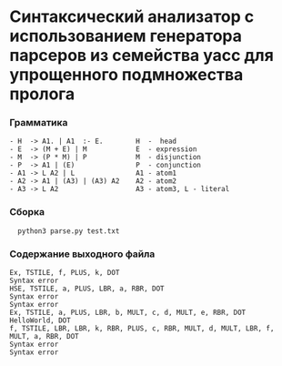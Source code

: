 # Синтаксический анализатор с использованием генератора парсеров из семейства yacc для упрощенного подмножества пролога
### Грамматика
```
- H  -> A1. | A1  :- E.        H  -  head
- E  -> (M + E) | M            E  - expression
- M  -> (P * M) | P            M  - disjunction
- P  -> A1 | (E)               P  - conjunction
- A1 -> L A2 | L               A1 - atom1
- A2 -> A1 | (A3) | (A3) A2    A2 - atom2
- A3 -> L A2                   A3 - atom3, L - literal
```
### Сборка
```
  python3 parse.py test.txt
```
### Содержание выходного файла
```
Ex, TSTILE, f, PLUS, k, DOT
Syntax error
HSE, TSTILE, a, PLUS, LBR, a, RBR, DOT
Syntax error
Syntax error
Ex, TSTILE, a, PLUS, LBR, b, MULT, c, d, MULT, e, RBR, DOT
HelloWorld, DOT
f, TSTILE, LBR, LBR, k, RBR, PLUS, c, RBR, MULT, d, MULT, LBR, f, MULT, a, RBR, DOT
Syntax error
Syntax error
```

